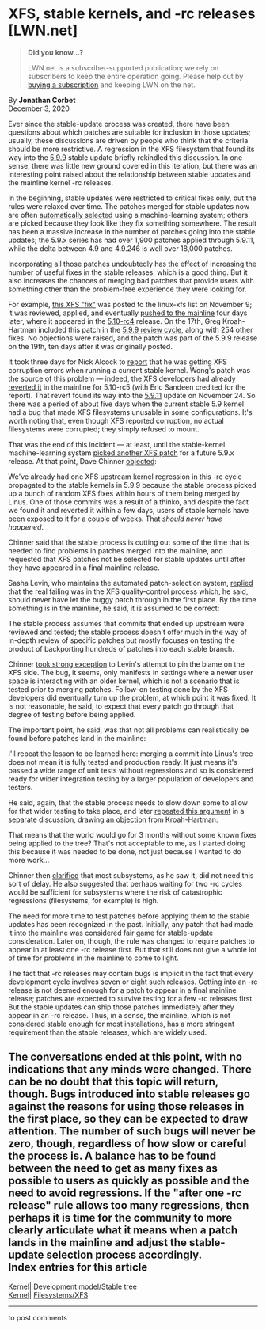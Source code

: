 # XFS, stable kernels, and -rc releases [LWN.net]

> **Did you know...?**
> 
> LWN.net is a subscriber-supported publication; we rely on subscribers to keep the entire operation going. Please help out by [buying a subscription](/Promo/nst-nag4/subscribe) and keeping LWN on the net. 

By **Jonathan Corbet**  
December 3, 2020 

Ever since the stable-update process was created, there have been questions about which patches are suitable for inclusion in those updates; usually, these discussions are driven by people who think that the criteria should be more restrictive. A regression in the XFS filesystem that found its way into the [5.9.9](/ml/linux-kernel/1605788188121239@kroah.com/) stable update briefly rekindled this discussion. In one sense, there was little new ground covered in this iteration, but there was an interesting point raised about the relationship between stable updates and the mainline kernel -rc releases. 

In the beginning, stable updates were restricted to critical fixes only, but the rules were relaxed over time. The patches merged for stable updates now are often [automatically selected](/Articles/764647/) using a machine-learning system; others are picked because they look like they fix something somewhere. The result has been a massive increase in the number of patches going into the stable updates; the 5.9.x series has had over 1,900 patches applied through 5.9.11, while the delta between 4.9 and 4.9.246 is well over 18,000 patches. 

Incorporating all those patches undoubtedly has the effect of increasing the number of useful fixes in the stable releases, which is a good thing. But it also increases the chances of merging bad patches that provide users with something other than the problem-free experience they were looking for. 

For example, [this XFS "fix"](/ml/linux-xfs/160494584816.772693.2490433010759557816.stgit@magnolia/) was posted to the linux-xfs list on November 9; it was reviewed, applied, and eventually [pushed to the mainline](https://git.kernel.org/pub/scm/linux/kernel/git/torvalds/linux.git/commit/?id=6ff646b2ceb0) four days later, where it appeared in the [5.10-rc4](/ml/linux-kernel/CAHk-=wjFfAktnadOPb_iV5nKh=V5Am1sG-gciYveswRtuEkrLQ@mail.gmail.com/) release. On the 17th, Greg Kroah-Hartman included this patch in the [5.9.9 review cycle](/ml/linux-kernel/20201117122138.925150709@linuxfoundation.org/), along with 254 other fixes. No objections were raised, and the patch was part of the 5.9.9 release on the 19th, ten days after it was originally posted. 

It took three days for Nick Alcock to [report](/ml/linux-xfs/87lfetme3f.fsf@esperi.org.uk/) that he was getting XFS corruption errors when running a current stable kernel. Wong's patch was the source of this problem — indeed, the XFS developers had already [reverted it](https://git.kernel.org/linus/eb8409071a1d4) in the mainline for 5.10-rc5 (with Eric Sandeen credited for the report). That revert found its way into the [5.9.11](/ml/linux-kernel/160623671354173@kroah.com/) update on November 24. So there was a period of about five days when the current stable 5.9 kernel had a bug that made XFS filesystems unusable in some configurations. It's worth noting that, even though XFS reported corruption, no actual filesystems were corrupted; they simply refused to mount. 

That was the end of this incident — at least, until the stable-kernel machine-learning system [picked another XFS patch](/ml/linux-kernel/20201125153550.810101-33-sashal@kernel.org/) for a future 5.9.x release. At that point, Dave Chinner [objected](/ml/linux-kernel/20201125215247.GD2842436@dread.disaster.area/): 

We've already had one XFS upstream kernel regression in this -rc cycle propagated to the stable kernels in 5.9.9 because the stable process picked up a bunch of random XFS fixes within hours of them being merged by Linus. One of those commits was a result of a thinko, and despite the fact we found it and reverted it within a few days, users of stable kernels have been exposed to it for a couple of weeks. That *should never have happened*. 

Chinner said that the stable process is cutting out some of the time that is needed to find problems in patches merged into the mainline, and requested that XFS patches not be selected for stable updates until after they have appeared in a final mainline release. 

Sasha Levin, who maintains the automated patch-selection system, [replied](/ml/linux-kernel/20201125234654.GN643756@sasha-vm/) that the real failing was in the XFS quality-control process which, he said, should never have let the buggy patch through in the first place. By the time something is in the mainline, he said, it is assumed to be correct: 

The stable process assumes that commits that ended up upstream were reviewed and tested; the stable process doesn't offer much in the way of in-depth review of specific patches but mostly focuses on testing the product of backporting hundreds of patches into each stable branch. 

Chinner [took strong exception](/ml/linux-kernel/20201126071323.GF2842436@dread.disaster.area/) to Levin's attempt to pin the blame on the XFS side. The bug, it seems, only manifests in settings where a newer user space is interacting with an older kernel, which is not a scenario that is tested prior to merging patches. Follow-on testing done by the XFS developers did eventually turn up the problem, at which point it was fixed. It is not reasonable, he said, to expect that every patch go through that degree of testing before being applied. 

The important point, he said, was that not all problems can realistically be found before patches land in the mainline: 

I'll repeat the lesson to be learned here: merging a commit into Linus's tree does not mean it is fully tested and production ready. It just means it's passed a wide range of unit tests without regressions and so is considered ready for wider integration testing by a larger population of developers and testers. 

He said, again, that the stable process needs to slow down some to allow for that wider testing to take place, and later [repeated this argument](/ml/linux-kernel/20201202204045.GM2842436@dread.disaster.area/) in a separate discussion, drawing [an objection](/ml/linux-kernel/X8gBUc0fkdh6KK01@kroah.com/) from Kroah-Hartman: 

That means that the world would go for 3 months without some known fixes being applied to the tree? That's not acceptable to me, as I started doing this because it was needed to be done, not just because I wanted to do more work... 

Chinner then [clarified](/ml/linux-kernel/20201203015003.GN2842436@dread.disaster.area/) that most subsystems, as he saw it, did not need this sort of delay. He also suggested that perhaps waiting for two -rc cycles would be sufficient for subsystems where the risk of catastrophic regressions (filesystems, for example) is high. 

The need for more time to test patches before applying them to the stable updates has been recognized in the past. Initially, any patch that had made it into the mainline was considered fair game for stable-update consideration. Later on, though, the rule was changed to require patches to appear in at least one -rc release first. But that still does not give a whole lot of time for problems in the mainline to come to light. 

The fact that -rc releases may contain bugs is implicit in the fact that every development cycle involves seven or eight such releases. Getting into an -rc release is not deemed enough for a patch to appear in a final mainline release; patches are expected to survive testing for a few -rc releases first. But the stable updates can ship those patches immediately after they appear in an -rc release. Thus, in a sense, the mainline, which is not considered stable enough for most installations, has a more stringent requirement than the stable releases, which are widely used. 

The conversations ended at this point, with no indications that any minds were changed. There can be no doubt that this topic will return, though. Bugs introduced into stable releases go against the reasons for using those releases in the first place, so they can be expected to draw attention. The number of such bugs will never be zero, though, regardless of how slow or careful the process is. A balance has to be found between the need to get as many fixes as possible to users as quickly as possible and the need to avoid regressions. If the "after one -rc release" rule allows too many regressions, then perhaps it is time for the community to more clearly articulate what it means when a patch lands in the mainline and adjust the stable-update selection process accordingly.  
Index entries for this article  
---  
[Kernel](/Kernel/Index)| [Development model/Stable tree](/Kernel/Index#Development_model-Stable_tree)  
[Kernel](/Kernel/Index)| [Filesystems/XFS](/Kernel/Index#Filesystems-XFS)  
  


* * *

to post comments 
